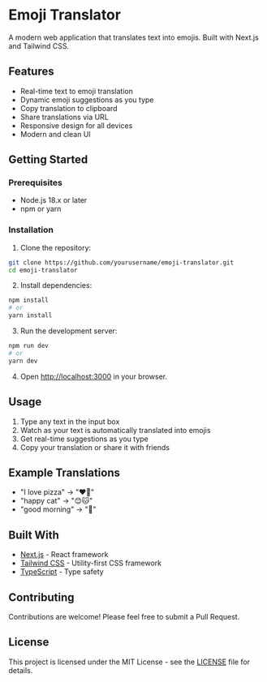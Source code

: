 # Emoji Translator

A modern web application that translates text into emojis. Built with Next.js and Tailwind CSS.

## Features

- Real-time text to emoji translation
- Dynamic emoji suggestions as you type
- Copy translation to clipboard
- Share translations via URL
- Responsive design for all devices
- Modern and clean UI

## Getting Started

### Prerequisites

- Node.js 18.x or later
- npm or yarn

### Installation

1. Clone the repository:
```bash
git clone https://github.com/yourusername/emoji-translator.git
cd emoji-translator
```

2. Install dependencies:
```bash
npm install
# or
yarn install
```

3. Run the development server:
```bash
npm run dev
# or
yarn dev
```

4. Open [http://localhost:3000](http://localhost:3000) in your browser.

## Usage

1. Type any text in the input box
2. Watch as your text is automatically translated into emojis
3. Get real-time suggestions as you type
4. Copy your translation or share it with friends

## Example Translations

- "I love pizza" → "❤️🍕"
- "happy cat" → "😊🐱"
- "good morning" → "🌅"

## Built With

- [Next.js](https://nextjs.org/) - React framework
- [Tailwind CSS](https://tailwindcss.com/) - Utility-first CSS framework
- [TypeScript](https://www.typescriptlang.org/) - Type safety

## Contributing

Contributions are welcome! Please feel free to submit a Pull Request.

## License

This project is licensed under the MIT License - see the [LICENSE](LICENSE) file for details.
